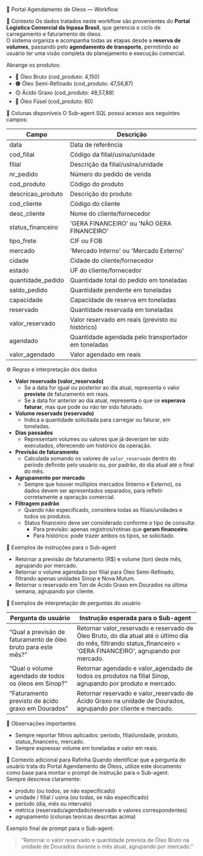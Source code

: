 📘 Portal Agendamento de Oleos — Workflow

🧭 Contexto
Os dados tratados neste workflow são provenientes do **Portal Logística Comercial da Inpasa Brasil**, que gerencia o ciclo de carregamento e faturamento de óleos.  
O sistema organiza e acompanha todas as etapas desde a **reserva de volumes**, passando pelo **agendamento de transporte**,  permitindo ao usuário ter uma visão completa do planejamento e execução comercial.

Abrange os produtos:
- 🔴 Óleo Bruto (cod_produto: 4,150)
- 🟠 Óleo Semi-Refinado (cod_produto: 47,56,87)
- 🟡 Ácido Graxo (cod_produto: 48,57,88)
- 🔵 Óleo Fúsel (cod_produto: 60)

🧱 Colunas disponíveis
O Sub-agent SQL possui acesso aos seguintes campos:

Campo | Descrição
--- | ---
data | Data de referência
cod_filial | Código da filial/usina/unidade
filial | Descrição da filial/usina/unidade
nr_pedido | Número do pedido de venda
cod_produto | Código do produto
descricao_produto | Descrição do produto
cod_cliente | Código do cliente
desc_cliente | Nome do cliente/fornecedor
status_financeiro | 'GERA FINANCEIRO' ou 'NÃO GERA FINANCEIRO'
tipo_frete | CIF ou FOB
mercado | 'Mercado Interno' ou 'Mercado Externo'
cidade | Cidade do cliente/fornecedor
estado | UF do cliente/fornecedor
quantidade_pedido | Quantidade total do pedido em toneladas
saldo_pedido | Quantidade pendente em toneladas
capacidade | Capacidade de reserva em toneladas
reservado | Quantidade reservada em toneladas
valor_reservado | Valor reservado em reais (previsto ou histórico)
agendado | Quantidade agendada pelo transportador em toneladas
valor_agendado | Valor agendado em reais

⚙️ Regras e interpretação dos dados
- **Valor reservado (valor_reservado)**  
  - Se a data for igual ou posterior ao dia atual, representa o valor **previsto** de faturamento em reais.  
  - Se a data for anterior ao dia atual, representa o que se **esperava faturar**, mas que pode ou não ter sido faturado.
- **Volume reservado (reservado)**  
  - Indica a quantidade solicitada para carregar ou faturar, em toneladas.  
- **Dias passados**  
  - Representam volumes ou valores que já deveriam ter sido executados, oferecendo um histórico da operação.
- **Previsão de faturamento**  
  - Calculada somando os valores de `valor_reservado` dentro do período definido pelo usuário ou, por padrão, do dia atual até o final do mês.
- **Agrupamento por mercado**  
  - Sempre que houver múltiplos mercados (Interno e Externo), os dados devem ser apresentados separados, para refletir corretamente a operação comercial.
- **Filtragem padrão**  
  - Quando não especificado, considera todas as filiais/unidades e todos os produtos.  
  - Status financeiro deve ser considerado conforme o tipo de consulta:  
    - Para previsão: apenas registros/rotinas que **geram financeiro**.  
    - Para histórico: pode trazer ambos os tipos, se solicitado.

🧩 Exemplos de instruções para o Sub-agent
- Retornar a previsão de faturamento (R$) e volume (ton) deste mês, agrupando por mercado.
- Retornar o volume agendado por filial para Óleo Semi-Refinado, filtrando apenas unidades Sinop e Nova Mutum.
- Retornar o reservado em Ton de Ácido Graxo em Dourados na última semana, agrupando por cliente.

🧮 Exemplos de interpretação de perguntas do usuário

Pergunta do usuário | Instrução esperada para o Sub-agent
--- | ---
“Qual a previsão de faturamento de óleo bruto para este mês?” | Retornar valor_reservado e reservado de Óleo Bruto, do dia atual até o último dia do mês, filtrando status_financeiro = 'GERA FINANCEIRO', agrupando por mercado.
“Qual o volume agendado de todos os óleos em Sinop?” | Retornar agendado e valor_agendado de todos os produtos na filial Sinop, agrupando por produto e mercado.
“Faturamento previsto de ácido graxo em Dourados” | Retornar reservado e valor_reservado de Ácido Graxo na unidade de Dourados, agrupando por cliente e mercado.

📌 Observações importantes
- Sempre reportar filtros aplicados: período, filial/unidade, produto, status_financeiro, mercado.
- Sempre expressar volume em toneladas e valor em reais.

🧠 Contexto adicional para Rafinha
Quando identificar que a pergunta do usuário trata do Portal Agendamento de Óleos, utilize este documento como base para montar o prompt de instrução para o Sub-agent.  
Sempre descreva claramente:
- produto (ou todos, se não especificado)
- unidade / filial / usina (ou todas, se não especificado)
- período (dia, mês ou intervalo)
- métrica (reservado/agendado/reservado e valores correspondentes)
- agrupamento (colunas teoricas descritas acima)

Exemplo final de prompt para o Sub-agent:
> “Retornar o valor reservado e quantidade prevista de Óleo Bruto na unidade de Dourados durante o mês atual, agrupando por mercado.”
